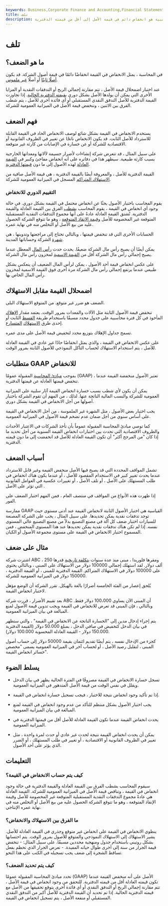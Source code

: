 ```yaml
---
keywords: Business,Corporate Finance and Accounting,Financial Statements
title: تلف
description: الانخفاض في القيمة المحاسبية هو انخفاض دائم في قيمة الأصل إلى أقل من قيمته الدفترية.
---
```


# تلف
## ما هو الضعف؟

في المحاسبة ، يمثل الانخفاض في القيمة انخفاضًا دائمًا في قيمة أصول الشركة. قد يكون [أصلًا ثابتًا](/fixedasset) أو أصلًا [غير ملموس](/intangibleasset).

عند اختبار اضمحلال قيمة الأصل ، تتم مقارنة إجمالي الربح أو التدفقات النقدية أو المزايا الأخرى التي يمكن أن يولدها الأصل بشكل دوري [بقيمته الدفترية الحالية](/bookvalue). إذا تجاوزت القيمة الدفترية للأصل التدفق النقدي المستقبلي أو أي فائدة أخرى للأصل ، يتم شطب الفرق بين الاثنين ، وتنخفض قيمة الأصل في الميزانية العمومية للشركة.

## فهم الضعف

يستخدم الانخفاض في القيمة بشكل شائع لوصف الانخفاض الحاد في القيمة القابلة للاسترداد للأصل الثابت. قد يكون الانخفاض ناتجًا عن تغيير في الظروف القانونية أو الاقتصادية للشركة أو عن خسارة في الإصابات من كارثة غير متوقعة.

على سبيل المثال ، قد تتعرض شركة إنشاءات لأضرار جسيمة لآلاتها ومعداتها الخارجية بسبب كارثة طبيعية. سيظهر هذا في دفاتره على أنه انخفاض مفاجئ وكبير في [القيمة العادلة](/fairvalue) لهذه الأصول إلى ما دون [قيمتها الدفترية](/carryingvalue).

القيمة الدفترية للأصل ، والمعروفة أيضًا بالقيمة الدفترية ، هي قيمة الأصل صافية من [الاستهلاك المتراكم](/accumulated-depreciation) المسجل في الميزانية العمومية للشركة.

### التقييم الدوري للانخفاض

يقوم المحاسب باختبار الأصول بحثًا عن انخفاض محتمل في القيمة بشكل دوري. في حالة وجود أي انخفاض في القيمة ، يقوم المحاسب [بشطب](/write-off) الفرق بين القيمة العادلة والقيمة الدفترية. تُشتق القيمة العادلة عادةً على أنها مجموع التدفقات النقدية المستقبلية المتوقعة غير المخصومة للأصل [وقيمة الإنقاذ المتوقعة](/salvagevalue) ، وهو ما تتوقع الشركة الحصول عليه من بيع الأصل أو التخلص منه في نهاية عمره.

الحسابات الأخرى التي قد تنخفض قيمتها ، وبالتالي تحتاج إلى مراجعتها وتدوينها ، هي [شهرة](/goodwill-impairment) الشركة وحساباتها المدينة.

يمكن أيضًا أن يصبح رأس مال الشركة ضعيفًا. يحدث حدث [رأس المال](/impaired-capital) المعطل عندما يصبح إجمالي رأس مال الشركة أقل من [القيمة الاسمية](/parvalue) لمخزون رأس مال الشركة.

على عكس انخفاض قيمة أحد الأصول ، يمكن لرأس المال الضعيف أن ينعكس بشكل طبيعي عندما يرتفع إجمالي رأس مال الشركة مرة أخرى فوق القيمة الاسمية لمخزون رأس المال الخاص بها.

## اضمحلال القيمة مقابل الاستهلاك

الضعف هو ضرر غير متوقع. من المتوقع الاستهلاك البلى.

تنخفض قيمة الأصول الثابتة مثل الآلات والمعدات بمرور الوقت. يعتمد مقدار [الإهلاك](/depreciation) المأخوذ في كل فترة محاسبية على جدول محدد مسبقًا باستخدام طريقة [القسط](/straightlinebasis) الثابت أو إحدى طرق [الاستهلاك](/accelerateddepreciation) [المتسارع](/accelerateddepreciation).

تسمح جداول الإهلاك بتوزيع محدد لتخفيض قيمة الأصل على مدى عمره.

على عكس الانخفاض في القيمة ، والذي يمثل انخفاضًا حادًا غير عادي في القيمة العادلة للأصل ، يتم استخدام الاستهلاك لحساب التآكل النموذجي للأصول الثابتة بمرور الوقت.

## متطلبات GAAP للانخفاض

بموجب [مبادئ المحاسبة](/gaap) المقبولة عمومًا (GAAP) ، تعتبر الأصول منخفضة القيمة عندما تنخفض قيمتها العادلة عن قيمتها الدفترية.

يمكن أن يكون لأي شطب بسبب خسارة انخفاض القيمة آثار سلبية على الميزانية العمومية للشركة والنسب المالية الناتجة عنها. لذلك ، من المهم أن تقوم الشركة باختبار أصولها من أجل الانخفاض في القيمة بشكل دوري.

يجب اختبار بعض الأصول ، مثل الشهرة غير الملموسة ، من أجل الانخفاض في القيمة على أساس سنوي من أجل ضمان عدم تضخم قيمة الأصول في الميزانية العمومية.

كما توصي مبادئ المحاسبة المقبولة عموماً بأن تأخذ الشركات في الاعتبار الأحداث والظروف الاقتصادية التي تحدث بين اختبارات انخفاض القيمة السنوية من أجل تحديد ما إذا كان "من المرجح أكثر" أن تكون القيمة العادلة للأصل قد انخفضت إلى ما دون قيمته الدفترية.

## أسباب الضعف

تشمل المواقف المحددة التي قد يصبح فيها الأصل منخفض القيمة وغير قابل للاسترداد عندما يحدث تغيير كبير في الاستخدام المقصود للأصل ، أو عندما يكون هناك انخفاض في طلب المستهلك على الأصل ، أو تلف الأصل ، أو تغييرات عكسية في العوامل القانونية التي تؤثر على الأصل .

إذا ظهرت هذه الأنواع من المواقف في منتصف العام ، فمن المهم اختبار الضعف على الفور.

ممارسة GAAP القياسية هي اختبار الأصول الثابتة لانخفاض القيمة عند أدنى مستوى حيث توجد تدفقات نقدية يمكن تحديدها. على سبيل المثال ، يجب على الشركة المصنعة للسيارات اختبار ضعف كل آلة في مصنع التصنيع بدلاً من مصنع التصنيع عالي المستوى نفسه. إذا لم تكن هناك تدفقات نقدية يمكن تحديدها عند هذا المستوى المنخفض ، فمن المسموح اختبار الانخفاض في القيمة على مستوى مجموعة الأصول أو الكيان.

## مثال على ضعف

اشترت شركة ABC ، ومقرها فلوريدا ، مبنى منذ عدة سنوات [بتكلفة تاريخية](/historical-cost) قدرها 250 ألف دولار. لقد استهلك إجمالي 100000 دولار من الاستهلاك على المبنى ، وبالتالي يحتوي على 100000 دولار في الاستهلاك المتراكم. القيمة الدفترية للمبنى ، أو القيمة الدفترية ، 150000 دولار في الميزانية العمومية للشركة.

يُلحق إعصار من الفئة الخامسة أضرارًا بالغة بالهيكل. تقرر الشركة أن الوضع مؤهل لاختبار انخفاض القيمة.

بعد تقييم الأضرار ، قررت شركة ABC أن المبنى الآن يساوي 100،000 دولار فقط. وبالتالي ، فإن المبنى قد تعرض للانخفاض في القيمة ويجب تدوين قيمة الأصول لمنع المبالغة في بيان الميزانية العمومية.

يتم إجراء إدخال مدين إلى "الخسارة الناتجة عن الانخفاض في القيمة" ، والتي ستظهر في بيان الدخل كتخفيض في صافي الدخل ، بمبلغ 50.000 دولار (القيمة الدفترية 150.000 دولار - القيمة العادلة المحسوبة 100.000 دولار).

كجزء من الإدخال نفسه ، يتم أيضًا تقديم ائتمان بقيمة 50000 دولار إلى حساب أصول المبنى ، لتقليل رصيد الأصل ، أو لحساب آخر في الميزانية العمومية يسمى "مخصص خسائر انخفاض القيمة".

## يسلط الضوء

- تسجل خسارة الانخفاض في القيمة مصروفًا في الفترة الحالية يظهر في بيان الدخل ويقلل في نفس الوقت من قيمة الأصل المتدهور في الميزانية العمومية.

- إذا تم تأكيد وجود انخفاض نتيجة للاختبار ، فيجب تسجيل خسارة انخفاض في القيمة.

- يجب اختبار الأصول بشكل منتظم للتأكد من عدم وجود انخفاض في القيمة لمنع المبالغة في بيان الميزانية العمومية.

- يحدث انخفاض القيمة عندما تكون القيمة العادلة للأصل أقل من قيمتها الدفترية في الميزانية العمومية.

- يمكن أن يحدث انخفاض القيمة نتيجة لحدث غير عادي أو حدث لمرة واحدة ، مثل تغيير في الظروف القانونية أو الاقتصادية ، أو تغيير في طلب المستهلك ، أو الضرر الذي يؤثر على أحد الأصول.

## التعليمات

### كيف يتم حساب الانخفاض في القيمة؟

سيقوم المحاسب بشطب الفرق بين القيمة العادلة والقيمة الدفترية في حالة وجود انخفاض في القيمة ، وتناقص قيمة الأصل في الميزانية العمومية للشركة. القيمة العادلة هي عادةً مجموع التدفقات النقدية المستقبلية المتوقعة غير المخصومة للأصل وقيمة الإنقاذ المتوقعة ، وهو ما تتوقع الشركة الحصول عليه من بيع الأصل أو التخلص منه في نهاية عمره الإنتاجي.

### ما الفرق بين الاستهلاك والانخفاض؟

ينطوي الانخفاض في القيمة على انخفاض غير متوقع وجذري في القيمة العادلة للأصل. يشير الاستهلاك إلى الاستهلاك النموذجي والمتوقع للأصول بمرور الوقت. يتم احتسابها بشكل روتيني باستخدام جدول ومنهجية محددين مسبقًا. على سبيل المثال: - تنخفض قيمة الجرار من سنة إلى أخرى طوال حياته المفيدة. - تعرض الجرار الذي تحطم بفعل تساقط الشجرة إلى ضعف يجب تسجيله في الكتب على هذا النحو.

### كيف يتم تحديد الضعف؟

تحدد مبادئ المحاسبة المقبولة عمومًا (GAAP) الأصل على أنه منخفض القيمة عندما تكون قيمته العادلة أقل من قيمته الدفترية. للتحقق من وجود انخفاض في قيمة الأصل ، تتم مقارنة إجمالي الربح أو التدفق النقدي أو أي فائدة أخرى يتوقع تحقيقها من الأصل مع قيمته الدفترية الحالية. إذا تم تحديد أن القيمة الدفترية للأصل أكبر من التدفق النقدي المستقبلي أو منفعة الأصل ، يتم تسجيل انخفاض في القيمة.

